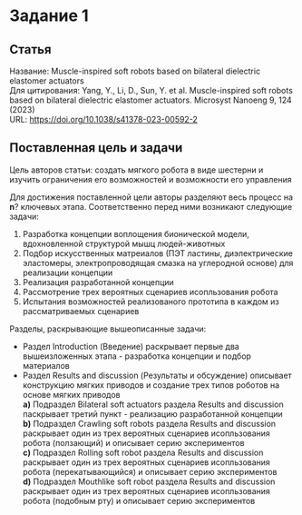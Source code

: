 # Задание 1

## Статья
Название: Muscle-inspired soft robots based on bilateral dielectric elastomer actuators   
Для цитирования: Yang, Y., Li, D., Sun, Y. et al. Muscle-inspired soft robots based on bilateral dielectric elastomer actuators. Microsyst Nanoeng 9, 124 (2023)   
URL: https://doi.org/10.1038/s41378-023-00592-2  

## Поставленная цель и задачи
Цель авторов статьи: создать мягкого робота в виде шестерни и изучить ограничения его возможностей и возможности его управления

Для достижения поставленной цели авторы разделяют весь процесс на **n**? ключевых этапа. Соответственно перед ними возникают следующие задачи:
1) Разработка концепции воплощения бионической модели, вдохновленной структурой мышц людей-животных
2) Подбор искусственных матреиалов (ПЭТ ластины, диэлектрические эластомеры, электропроводящая смазка на углеродной основе) для реализации концепции
3) Реализация разработанной концепции 
4) Рассмотрение трех вероятных сценариев исопльзования робота
5) Испытания возможностей реализованого прототипа в каждом из рассматриваемых сценариев

Разделы, раскрывающие вышеописанные задачи:
- Раздел Introduction (Введение) раскрывает первые два вышеизложенных этапа - разработка концепции и подбор материалов  
- Раздел Results and discussion (Результаты и обсуждение) описывает конструкцию мягких приводов и создание трех типов роботов на основе мягких приводов  
**a)** Подраздел Bilateral soft actuators раздела Results and discussion паскрывает третий пункт - реализацию разработанной концепции    
**b)** Подраздел Crawling soft robots раздела Results and discussion раскрывает один из трех вероятных сценариев исопльзования робота (ползающий) и описывает серию экспериментов   
**c)** Подраздел Rolling soft robot раздела Results and discussion раскрывает один из трех вероятных сценариев исопльзования робота (перекатывающийся) и описывает серию экспериментов   
**d)** Подраздел Mouthlike soft robot раздела Results and discussion раскрывает один из трех вероятных сценариев исопльзования робота (подобным рту) и описывает серию экспериментов   

